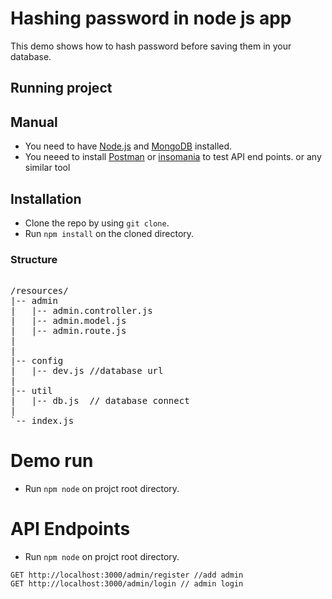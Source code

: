 # Hashing password in node js app

This demo shows how to hash password before saving them in your database.


## Running project

## Manual

* You need to have [Node.js](https://nodejs.org) and [MongoDB](https://www.mongodb.com) installed.
* You neeed to install [Postman](https://insomnia.rest) or [insomania](https://www.getpostman.com) to test  API end points. or any similar tool

## Installation

* Clone the repo by using ```git clone```.
* Run ```npm install``` on the cloned directory.

### Structure

<pre> 
/resources/
|-- admin
|   |-- admin.controller.js
|   |-- admin.model.js
|   |-- admin.route.js
|  
|
|-- config
|   |-- dev.js //database url
|   
|-- util
|   |-- db.js  // database connect
|
`-- index.js
</pre> 
# Demo run
* Run ```npm node``` on projct root directory.

# API Endpoints

* Run ```npm node``` on projct root directory.


```
GET http://localhost:3000/admin/register //add admin 
GET http://localhost:3000/admin/login // admin login 

```
